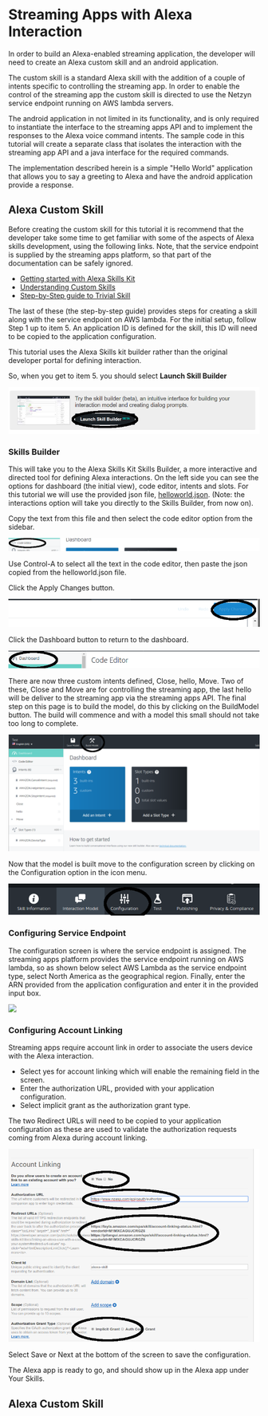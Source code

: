 # Streaming Apps with Alexa Interaction

In order to build an Alexa-enabled streaming application, the developer will
need to create an Alexa custom skill and an android application. 

The custom skill is a standard Alexa skill with the addition of a couple of intents specific to controlling the streaming app. In order to enable the control of the streaming app the custom skill is directed to use the Netzyn service endpoint running on AWS lambda servers.

The android application in not limited in its functionality, and is only required to instantiate the interface to the streaming apps API and to implement the responses to the Alexa voice command intents. The sample code in this tutorial will create a separate class that isolates the interaction with the streaming app API and a java interface for the required commands.

The implementation described herein is a simple "Hello World" application that allows you to say a greeting to Alexa and have the android application provide a response. 

## Alexa Custom Skill
Before creating the custom skill for this tutorial it is recommend that the developer take some time to get familiar with some of the aspects of Alexa skills development, using the following links. Note, that the service endpoint is supplied by the streaming apps platform, so that part of the documentation can be safely ignored.

* [Getting started with Alexa Skills Kit](https://developer.amazon.com/public/solutions/alexa/alexa-skills-kit/getting-started-guide)
* [Understanding Custom Skills](https://developer.amazon.com/public/solutions/alexa/alexa-skills-kit/overviews/understanding-custom-skills)
* [Step-by-Step guide to Trivial Skill](https://github.com/alexa/skill-sample-nodejs-trivia)

The last of these (the step-by-step guide) provides steps for creating a skill along with the service endpoint on AWS lambda. For the initial setup, follow Step 1 up to item 5. An application ID is defined for the skill, this ID will need to be copied to the application configuration. 

This tutorial uses the Alexa Skills kit builder rather than the original developer portal for defining interaction. 

So, when you get to item 5. you should select **Launch Skill Builder**

![](./LaunchBuilder.png)

### Skills Builder
This will take you to the Alexa Skills Kit Skills Builder, a more interactive and directed tool for defining Alexa interactions. On the left side you can see the options for dashboard (the initial view), code editor, intents and slots. For this tutorial we will use the provided json file, [helloworld.json](./helloworld.json). (Note: the interactions option will take you directly to the Skills Builder, from now on).

Copy the text from this file and then select the code editor option from the sidebar. 

![](./CodeEditor.png)

Use Control-A to select all the text in the code editor, then paste the json copied from the helloworld.json file. 

Click the Apply Changes button.

![](./ApplyChanges.png)
 
Click the Dashboard button to return to the dashboard.

![](./SelectDashboard.png) 

There are now three custom intents defined, Close, hello, Move. Two of these, Close and Move are for controlling the streaming app, the last hello will be deliver to the streaming app via the streaming apps API. The final step on this page is to build the model, do this by clicking on the BuildModel button. The build will commence and with a model this small should not take too long to complete. 

![](./BuildModel.png)

Now that the model is built move to the configuration screen by clicking on the Configuration option in the icon menu.

![](./Configuration.png)

### Configuring Service Endpoint

The configuration screen is where the service endpoint is assigned. The streaming apps platform provides the service endpoint running on AWS lambda, so as shown below select AWS Lambda as the service endpoint type, select North America as the geographical region. Finally, enter the ARN provided from the application configuration and enter it in the provided input box. 

 ![](https://s3.amazonaws.com/lantern-code-samples-images/trivia/configuration.PNG)

### Configuring Account Linking

Streaming apps require account link in order to associate the users device with the Alexa interaction. 
* Select yes for account linking which will enable the remaining field in the screen. 
* Enter the authorization URL, provided with your application configuration. 
* Select implicit grant as the authorization grant type. 

The two Redirect URLs will need to be copied to your application configuration as these are used to validate the authorization requests coming from Alexa during account linking.

![](./AccountLinking.png)

Select Save or Next at the bottom of the screen to save the configuration. 

The Alexa app is ready to go, and should show up in the Alexa app under Your Skills.

## Alexa Custom Skill



 

